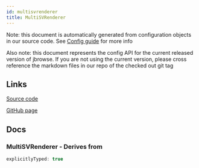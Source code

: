 ```yaml
---
id: multisvrenderer
title: MultiSVRenderer
---
```


Note: this document is automatically generated from configuration objects in our
source code. See [Config guide](/docs/config_guide) for more info

Also note: this document represents the config API for the current released
version of jbrowse. If you are not using the current version, please cross
reference the markdown files in our repo of the checked out git tag

## Links

[Source code](https://github.com/GMOD/jbrowse-components/blob/main/plugins/variants/src/MultiLinearSVRenderer/configSchema.ts)

[GitHub page](https://github.com/GMOD/jbrowse-components/tree/main/website/docs/config/MultiSVRenderer.md)

## Docs

### MultiSVRenderer - Derives from

```js
explicitlyTyped: true
```

